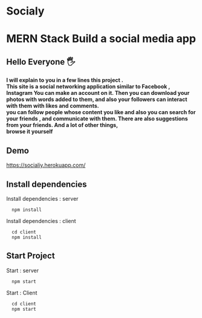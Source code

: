 # Socialy

<h1> MERN Stack Build a social media app</h1>

## Hello Everyone 🖐

<h4>
 I will explain to you in a few lines this project . <br/>
  This site is a social networking application similar to Facebook , Instagram 
  You can make an account on it.
  Then you can download your photos with words added to them, and also your followers can interact with them with likes and comments. <br/>
  you can follow people whose content you like and also you can search for your friends  , and communicate with them. There are also suggestions from your friends. And a lot of other things, 
   <br/>
  browse it yourself
 </h4>

## Demo

https://socialiy.herokuapp.com/

## Install dependencies

Install dependencies : server

```
  npm install
```

Install dependencies : client

```
  cd client
  npm install
```

## Start Project

Start : server

```
  npm start
```

Start : Client

```
  cd client
  npm start
```
